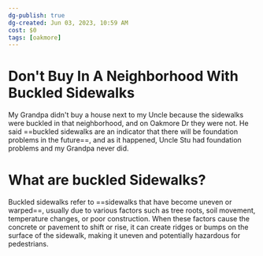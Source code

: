 ```yaml
---
dg-publish: true
dg-created: Jun 03, 2023, 10:59 AM
cost: $0
tags: [oakmore]
---
```


# Don't Buy In A Neighborhood With Buckled Sidewalks

My Grandpa didn't buy a house next to my Uncle because the sidewalks were buckled in that neighborhood, and on Oakmore Dr they were not. He said ==buckled sidewalks are an indicator that there will be foundation problems in the future==, and as it happened, Uncle Stu had foundation problems and my Grandpa never did. 

# What are buckled Sidewalks?

Buckled sidewalks refer to ==sidewalks that have become uneven or warped==, usually due to various factors such as tree roots, soil movement, temperature changes, or poor construction. When these factors cause the concrete or pavement to shift or rise, it can create ridges or bumps on the surface of the sidewalk, making it uneven and potentially hazardous for pedestrians.

